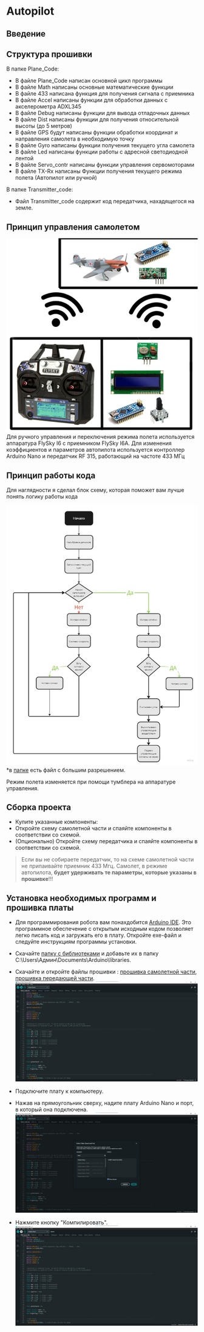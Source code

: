 # Autopilot

## Введение


## Структура прошивки
  В папке Plane_Code:
  - В файле Plane_Code написан основной цикл программы
  - В файле Math написаны основные математические функции
  - В файле 433 написана функция для получения сигнала с приемника 
  - В файле Accel написаны функции для обработки данных с акселерометра ADXL345
  - В файле Debug написаны функции для вывода отладочных данных
  - В файле Dist написаны функции для получения относительной высоты (до 5 метров)
  - В файле GPS будут написаны функции обработки координат и направления самолета в необходимую точку
  - В файле Gyro написаны функции получения текущего угла самолета
  - В файле Led написаны функции работы с адресной светодиодной лентой
  - В файле Servo_contr  написаны функции управления сервомоторами
  - В файле TX-Rx написаны Функции получения текущего режима полета (Автопилот или ручной)
  
  В папке Transmitter_code:
  - Файл Transmitter_code содержит код передатчика, нахадящегося на земле.

## Принцип управления самолетом
  ![Working_scheme](/Readme_photos/Working_scheme.jpg)
  Для ручного управления и переключения режима полета используется аппаратура FlySky I6 с приемником FlySky I6A.
  Для изменения коэффициентов и параметров автопилота используется контроллер Arduino Nano и передатчик RF 315, работающий на частоте 433 МГц
  
  
  
## Принцип работы кода
	
  Для наглядности я сделал блок схему, которая поможет вам лучше понять логику работы кода
	
 ![Code scheme](/Readme_photos/Code%20scheme.jpg)
 *в [папке](/Readme_photos) есть файл с большим разрешением.
 
 Режим полета изменяется при помощи тумблера на аппаратуре управления.
 

## Сборка проекта
  - Купите указанные компоненты:
  - Откройте схему самолетной части и спаяйте компоненты в соответствии со схемой.
  - (Опционально) Откройте схему передатчика и спаяйте компоненты в соответствии со схемой.
  > Если вы не собираете передатчик, то на схеме самолетной части не припаивайте приемник 433 Mгц. Самолет, в режиме автопилота, **будет удерживать те параметры, которые указаны в прошивке**!!!


## Установка необходимых программ и прошивка платы

  - Для программирования робота вам понаxдобится [Arduino IDE](https://www.arduino.cc/en/software). Это программное обеспечение с открытым исходным кодом позволяет легко писать код и загружать его в плату. Откройте exe-файл и следуйте инструкциям программы установки.

  - Скачайте [папку с  библиотеками](/libraries)  и добавьте их в папку C:\Users\Админ\Documents\Arduino\libraries.
	
  - Скачайте и откройте файлы прошивки : [прошивка самолетной части](/Plane_Code), [прошивка передающей части](/Transmitter_code).
  ![Open code files](/Readme_photos/Файл%20прошивки.jpg)
  
  - Подключите плату к компьютеру. 
  - Нажав на прямоугольник сверху, надите плату Arduino Nano  и порт, в который она подключена.
  ![Choice of board and port](/Readme_photos/Выбор%20платы.jpg)
  - Нажмите кнопку "Компилировать".
  ![Upload](/Readme_photos/Загрузить.jpg)
  
  
